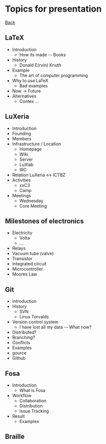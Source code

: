 # Topics for presentation

[Back](README.md)

## LaTeX
- Introduction
    - How its made -- Books
- History
    - Donald E(rvin) Knuth
- Example
    - The art of computer programming
- Why to use LaTeX
    - Bad examples
- Now -> Future
- Alternatives
    - Contex ...

## LuXeria
- Introduction
- Founding
- Members
- Infrastructure / Location
    - Homepage
    - Wiki
    - Server
    - LuXlab
    - IRC
- Relation LuXeria <-> ICTBZ
- Activities
    - xxC3
    - Camp
- Meetings
    - Wednesday
    - Core Meeting

## Milestones of electronics
- Electricity
    - Volta
    - ...
- Relays
- Vacuum tube (valve)
- Transistor
- Integrated circuit
- Microcontroller
- Moores Law

## Git
- Introduction
- History
    - SVN
    - Linus Torvalds
- Version control system
    - I have lost all my data -- What now? 
- Distributed?
- Branching? 
- Conflicts
- Examples
- gource
- Github

## Fosa
- Introduction
    - What is Fosa
- Workflow
    - Collaboration
    - Distribution
    - Issue Tracking
- Result
    - Examples

## Braille

